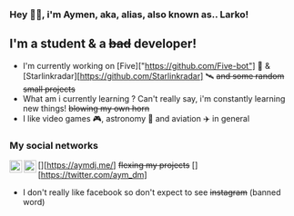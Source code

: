 ### Hey 👋🏼, i'm Aymen, aka, alias, also known as.. Larko!

## I'm a student & a ~~bad~~ developer!
- I'm currently working on [Five]["https://github.com/Five-bot"] 🤖 & [Starlinkradar][https://github.com/Starlinkradar] 🛰 ~~and some random small projects~~ 
- What am i currently learning ? Can't really say, i'm constantly learning new things! ~~blowing my own horn~~
- I like video games 🎮, astronomy 🌌 and aviation ✈️ in general

### My social networks
[<img align="left" width="22px" src="https://aymdj.me/favicon.ico"/>][https://aymdj.me/] ~~flexing my projects~~
[<img align="left" width="22px" src="https://upload.wikimedia.org/wikipedia/fr/archive/c/c8/20160903181213%21Twitter_Bird.svg"/>][https://twitter.com/aym_dm]
- I don't really like facebook so don't expect to see ~~instagram~~ (banned word)
<br/>

